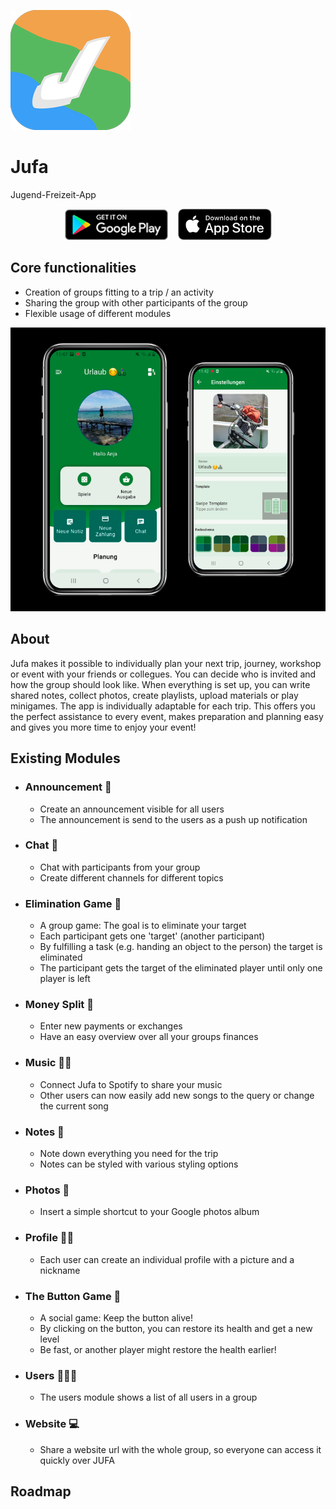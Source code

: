 ![Logo](/assets/JufaLogo.png)

# Jufa

Jugend-Freizeit-App

<p align="center">
  <a href="https://play.google.com/store/apps/details?id=de.schultek.jufa"><img src="/assets/GooglePlayButton.png" height="50"/></a>
  <span>&nbsp;&nbsp;</span>
  <a href="https://apps.apple.com/us/app/jufa/id1623842177"><img src="/assets/Download_on_the_App_Store_Badge_US-UK_RGB_blk_092917.svg" height="50"/></a>
</p>

## Core functionalities

- Creation of groups fitting to a trip / an activity
- Sharing the group with other participants of the group
- Flexible usage of different modules

![Screenshot](/assets/Screenshot.png)

## About

Jufa makes it possible to individually plan your next trip, journey, workshop or event with your friends or collegues. 
You can decide who is invited and how the group should look like. When everything is set up, you can write shared notes, collect photos, create playlists, upload materials or play minigames. 
The app is individually adaptable for each trip. This offers you the perfect assistance to every event, makes preparation and planning easy and gives you more time to enjoy your event!

## Existing Modules

- ### Announcement 📢
  - Create an announcement visible for all users
  - The announcement is send to the users as a push up notification
- ### Chat 💬
  - Chat with participants from your group
  - Create different channels for different topics
- ### Elimination Game 🎯
  - A group game: The goal is to eliminate your target
  - Each participant gets one 'target' (another participant)
  - By fulfilling a task (e.g. handing an object to the person) the target is eliminated
  - The participant gets the target of the eliminated player until only one player is left
- ### Money Split 💸
  - Enter new payments or exchanges
  - Have an easy overview over all your groups finances
- ### Music 💃🏻
  - Connect Jufa to Spotify to share your music
  - Other users can now easily add new songs to the query or change the current song
- ### Notes 📒
  - Note down everything you need for the trip
  - Notes can be styled with various styling options
- ### Photos 📸
  - Insert a simple shortcut to your Google photos album
- ### Profile 👱🏿
  - Each user can create an individual profile with a picture and a nickname
- ### The Button Game 🔴
  - A social game: Keep the button alive!
  - By clicking on the button, you can restore its health and get a new level
  - Be fast, or another player might restore the health earlier!
- ### Users 🧑🏽‍🦱
  - The users module shows a list of all users in a group
- ### Website 💻
  - Share a website url with the whole group, so everyone can access it quickly over JUFA


## Roadmap
